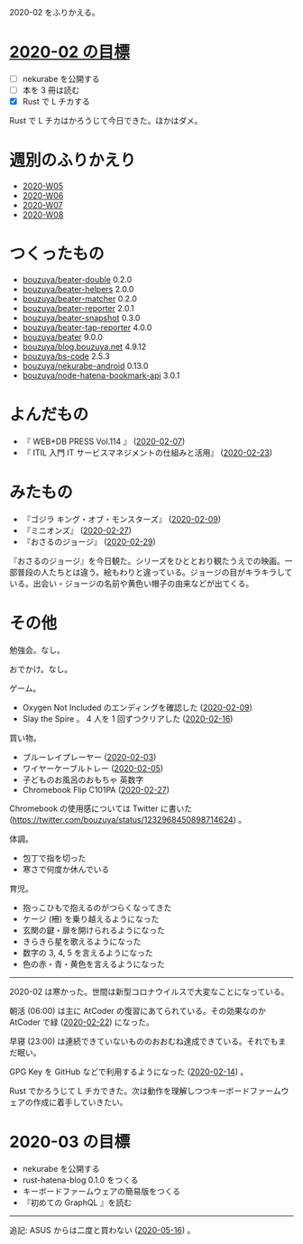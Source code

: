 2020-02 をふりかえる。

# [2020-02 の目標][2020-01-31]

- [ ] nekurabe を公開する
- [ ] 本を 3 冊は読む
- [x] Rust で L チカする

Rust で L チカはかろうじて今日できた。ほかはダメ。

# 週別のふりかえり

- [2020-W05][2020-02-02]
- [2020-W06][2020-02-09]
- [2020-W07][2020-02-16]
- [2020-W08][2020-02-23]

# つくったもの

- [bouzuya/beater-double][] 0.2.0
- [bouzuya/beater-helpers][] 2.0.0
- [bouzuya/beater-matcher][] 0.2.0
- [bouzuya/beater-reporter][] 2.0.1
- [bouzuya/beater-snapshot][] 0.3.0
- [bouzuya/beater-tap-reporter][] 4.0.0
- [bouzuya/beater][] 9.0.0
- [bouzuya/blog.bouzuya.net][] 4.9.12
- [bouzuya/bs-code][] 2.5.3
- [bouzuya/nekurabe-android][] 0.13.0
- [bouzuya/node-hatena-bookmark-api][] 3.0.1

# よんだもの

- 『 WEB+DB PRESS Vol.114 』 ([2020-02-07][])
- 『 ITIL 入門 IT サービスマネジメントの仕組みと活用』 ([2020-02-23][])

# みたもの

- 『ゴジラ キング・オブ・モンスターズ』 ([2020-02-09][])
- 『ミニオンズ』 ([2020-02-27][])
- 『おさるのジョージ』 ([2020-02-29][])

『おさるのジョージ』を今日観た。シリーズをひととおり観たうえでの映画。一部普段の人たちとは違う。絵もわりと違っている。ジョージの目がキラキラしている。出会い・ジョージの名前や黄色い帽子の由来などが出てくる。

# その他

勉強会。なし。

おでかけ。なし。

ゲーム。

- Oxygen Not Included のエンディングを確認した ([2020-02-09][])
- Slay the Spire 。 4 人を 1 回ずつクリアした ([2020-02-16][])

買い物。

- ブルーレイプレーヤー ([2020-02-03][])
- ワイヤーケーブルトレー ([2020-02-05][])
- 子どものお風呂のおもちゃ 英数字
- Chromebook Flip C101PA ([2020-02-27][])

Chromebook の使用感については Twitter に書いた (https://twitter.com/bouzuya/status/1232968450898714624) 。

体調。

- 包丁で指を切った
- 寒さで何度か休んでいる

育児。

- 抱っこひもで抱えるのがつらくなってきた
- ケージ (柵) を乗り越えるようになった
- 玄関の鍵・扉を開けられるようになった
- きらきら星を歌えるようになった
- 数字の 3, 4, 5 を言えるようになった
- 色の赤・青・黄色を言えるようになった

---

2020-02 は寒かった。世間は新型コロナウイルスで大変なことになっている。

朝活 (06:00) は主に AtCoder の復習にあてられている。その効果なのか AtCoder で緑 ([2020-02-22][]) になった。

早寝 (23:00) は連続できていないもののおおむね達成できている。それでもまだ眠い。

GPG Key を GitHub などで利用するようになった ([2020-02-14][]) 。

Rust でかろうじて L チカできた。次は動作を理解しつつキーボードファームウェアの作成に着手していきたい。

# 2020-03 の目標

- nekurabe を公開する
- rust-hatena-blog 0.1.0 をつくる
- キーボードファームウェアの簡易版をつくる
- 『初めての GraphQL 』を読む

[2020-01-31]: https://blog.bouzuya.net/2020/01/31/
[2020-02-02]: https://blog.bouzuya.net/2020/02/02/
[2020-02-03]: https://blog.bouzuya.net/2020/02/03/
[2020-02-05]: https://blog.bouzuya.net/2020/02/05/
[2020-02-07]: https://blog.bouzuya.net/2020/02/07/
[2020-02-09]: https://blog.bouzuya.net/2020/02/09/
[2020-02-14]: https://blog.bouzuya.net/2020/02/14/
[2020-02-16]: https://blog.bouzuya.net/2020/02/16/
[2020-02-22]: https://blog.bouzuya.net/2020/02/22/
[2020-02-23]: https://blog.bouzuya.net/2020/02/23/
[2020-02-27]: https://blog.bouzuya.net/2020/02/27/
[2020-02-29]: https://blog.bouzuya.net/2020/02/29/
[bouzuya/beater-double]: https://github.com/bouzuya/beater-double
[bouzuya/beater-helpers]: https://github.com/bouzuya/beater-helpers
[bouzuya/beater-matcher]: https://github.com/bouzuya/beater-matcher
[bouzuya/beater-reporter]: https://github.com/bouzuya/beater-reporter
[bouzuya/beater-snapshot]: https://github.com/bouzuya/beater-snapshot
[bouzuya/beater-tap-reporter]: https://github.com/bouzuya/beater-tap-reporter
[bouzuya/beater]: https://github.com/bouzuya/beater
[bouzuya/blog.bouzuya.net]: https://github.com/bouzuya/blog.bouzuya.net
[bouzuya/bs-code]: https://github.com/bouzuya/bs-code
[bouzuya/nekurabe-android]: https://github.com/bouzuya/nekurabe-android
[bouzuya/node-hatena-bookmark-api]: https://github.com/bouzuya/node-hatena-bookmark-api

---

追記: ASUS からは二度と買わない ([2020-05-16][]) 。

[2020-05-16]: https://blog.bouzuya.net/2020/05/16/
